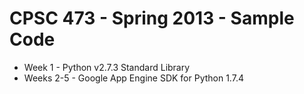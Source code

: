 CPSC 473 - Spring 2013 - Sample Code
====================================

* Week 1    - Python v2.7.3 Standard Library
* Weeks 2-5 - Google App Engine SDK for Python 1.7.4

